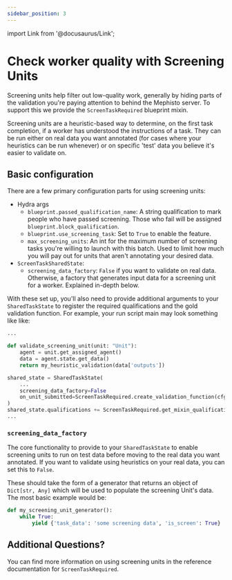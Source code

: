 ```yaml
---
sidebar_position: 3
---
```


import Link from '@docusaurus/Link';

# Check worker quality with Screening Units

Screening units help filter out low-quality work, generally by hiding parts of the validation you're paying attention to behind the Mephisto server. To support this we provide the `ScreenTaskRequired` blueprint mixin.

Screening units are a heuristic-based way to determine, on the first task completion, if a worker has understood the instructions of a task. They can be run either on real data you want annotated (for cases where your heuristics can be run whenever) or on specific 'test' data you believe it's easier to validate on.


## Basic configuration

There are a few primary configuration parts for using screening units:
- Hydra args
  - `blueprint.passed_qualification_name`: A string qualification to mark people who have passed screening. Those who fail will be assigned `blueprint.block_qualification`.
  - `blueprint.use_screening_task`: Set to `True` to enable the feature.
  - `max_screening_units`: An int for the maximum number of screening tasks you're willing to launch with this batch. Used to limit how much you will pay out for units that aren't annotating your desired data.
- `ScreenTaskSharedState`:
  - `screening_data_factory`: `False` if you want to validate on real data. Otherwise, a factory that generates input data for a screening unit for a worker. Explained in-depth below.

With these set up, you'll also need to provide additional arguments to your `SharedTaskState` to register the required qualifications and the gold validation function. For example, your run script main may look something like like:
```python
...

def validate_screening_unit(unit: "Unit"):
    agent = unit.get_assigned_agent()
    data = agent.state.get_data()
    return my_heuristic_validation(data['outputs'])

shared_state = SharedTaskState(
    ...
    screening_data_factory=False
    on_unit_submitted=ScreenTaskRequired.create_validation_function(cfg.mephisto, validate_gold_unit)
)
shared_state.qualifications += ScreenTaskRequired.get_mixin_qualifications(cfg.mephisto, shared_state)
...
```

### `screening_data_factory`

The core functionality to provide to your `SharedTaskState` to enable screening units to run on test data before moving to the real data you want annotated. If you want to validate using heuristics on your real data, you can set this to `False`.

These should take the form of a generator that returns an object of `Dict[str, Any]` which will be used to populate the screening Unit's data. The most basic example would be:
```python
def my_screening_unit_generator():
    while True:
        yield {'task_data': 'some screening data', 'is_screen': True}
```

## Additional Questions?

You can find more information on using screening units in the reference documentation for <Link target={null} to="pathname:///python_api/mephisto/abstractions/blueprints/mixins/screen_task_required.html">`ScreenTaskRequired`</Link>.
